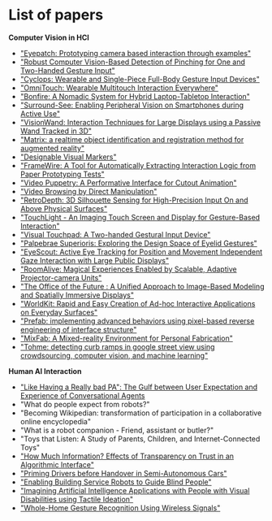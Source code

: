 # List of papers
**Computer Vision in HCI**
- ["Eyepatch: Prototyping camera based interaction through examples"](https://nalinc.github.io/the-midnight-paper/papers/Eyepatch_Prototyping_Camera_based_Interact_on_through_examples)
- ["Robust Computer Vision-Based Detection of Pinching for One and Two-Handed Gesture Input"](https://nalinc.github.io/the-midnight-paper/papers/Robust_CV_Based_Detection_of_Pinching)
- ["Cyclops: Wearable and Single-Piece Full-Body Gesture Input Devices"](https://nalinc.github.io/the-midnight-paper/papers/Cyclops:Full_Body_Gesture_Input_Devices)
- ["OmniTouch: Wearable Multitouch Interaction Everywhere"](https://nalinc.github.io/the-midnight-paper/papers/OmniTouch:Wearable_Multitouch_Interaction_Everywhere)
- ["Bonfire: A Nomadic System for Hybrid Laptop-Tabletop Interaction"](https://nalinc.github.io/the-midnight-paper/papers/Bonfire:A_Nomadic_System_for_Hybrid_Laptop-Tabletop_Interaction)
- ["Surround-See: Enabling Peripheral Vision on Smartphones during Active Use"](https://nalinc.github.io/the-midnight-paper/papers/Surround-See:Enabling_Peripheral_Vision_on_Smartphones_during_Active_Use)
- ["VisionWand: Interaction Techniques for Large Displays using a Passive Wand Tracked in 3D"](https://nalinc.github.io/the-midnight-paper/papers/VisionWand:Interaction_Techniques_for_Large_Displays_using_a_Passive_Wand_Tracked_in_3D)
- ["Matrix: a realtime object identification and registration method for augmented reality"](https://nalinc.github.io/the-midnight-paper/papers/Matrix:A_realtime_object_identification_and_registration_method_for_augmented_reality)
- ["Designable Visual Markers"](https://nalinc.github.io/the-midnight-paper/papers/Designable_Visual_Markers)
- ["FrameWire: A Tool for Automatically Extracting Interaction Logic from Paper Prototyping Tests"](https://nalinc.github.io/the-midnight-paper/papers/FrameWire:A_Tool_for_Automatically_Extracting_Interaction_Logic_from_Paper_Prototyping_Tests)
- ["Video Puppetry: A Performative Interface for Cutout Animation"](https://nalinc.github.io/the-midnight-paper/papers/VideoPuppetry:A_Performative_Interface_for_Cutout_Animation)
- ["Video Browsing by Direct Manipulation"](https://nalinc.github.io/the-midnight-paper/papers/Video_Browsing_by_Direct_Manipulation)
- ["RetroDepth: 3D Silhouette Sensing for High-Precision Input On and Above Physical Surfaces"](https://nalinc.github.io/the-midnight-paper/papers/RetroDepth:3D_Silhouette_Sensing_for_High-Precision_Input_On_and_Above_Physical_Surfaces)
- ["TouchLight - An Imaging Touch Screen and Display for Gesture-Based Interaction"](https://nalinc.github.io/the-midnight-paper/papers/TouchLight:An_Imaging_Touch_Screen_and_Display_for_Gesture_Based_Interaction)
- ["Visual Touchpad: A Two-handed Gestural Input Device"](https://nalinc.github.io/the-midnight-paper/papers/VisualTouchpad:A_Two_handed_Gestural_Input_Device)
- ["Palpebrae Superioris: Exploring the Design Space of Eyelid Gestures"](https://nalinc.github.io/the-midnight-paper/papers/PalpebraeSuperioris:Exploring_the_Design_Space_of_Eyelid_Gestures)
- ["EyeScout: Active Eye Tracking for Position and Movement Independent Gaze Interaction with Large Public Displays"](https://nalinc.github.io/the-midnight-paper/papers/EyeScout)
- ["RoomAlive: Magical Experiences Enabled by Scalable, Adaptive Projector-camera Units"](https://nalinc.github.io/the-midnight-paper/papers/RoomAlive)
- ["The Office of the Future : A Unified Approach to Image-Based Modeling and Spatially Immersive Displays"](https://nalinc.github.io/the-midnight-paper/papers/The_Office_of_the_Future)
- ["WorldKit: Rapid and Easy Creation of Ad-hoc Interactive Applications on Everyday Surfaces"](https://nalinc.github.io/the-midnight-paper/papers/WorldKit)
- ["Prefab: implementing advanced behaviors using pixel-based reverse engineering of interface structure"](https://nalinc.github.io/the-midnight-paper/papers/Prefab)
- ["MixFab: A Mixed-reality Environment for Personal Fabrication"](https://nalinc.github.io/the-midnight-paper/papers/MixFab)
- ["Tohme: detecting curb ramps in google street view using crowdsourcing, computer vision, and machine learning"](https://nalinc.github.io/the-midnight-paper/papers/Tohme)


**Human AI Interaction**
- ["Like Having a Really bad PA": The Gulf between User Expectation and Experience of Conversational Agents](https://nalinc.github.io/the-midnight-paper/papers/The_Gulf_between_User_Expectation_and_Experience_of_Conversational_Agents)
- "What do people expect from robots?"
- "Becoming Wikipedian: transformation of participation in a collaborative online encyclopedia"
- "What is a robot companion - Friend, assistant or butler?"
- "Toys that Listen: A Study of Parents, Children, and Internet-Connected Toys"
- ["How Much Information? Effects of Transparency on Trust in an Algorithmic Interface"](https://nalinc.github.io/the-midnight-paper/papers/How_Much_Information_Effects_of_Transparency_on_Trust_in_an_Algorithmic_Interface)
- ["Priming Drivers before Handover in Semi-Autonomous Cars"](https://nalinc.github.io/the-midnight-paper/papers/Priming_Drivers_before_Handover_in_Semi-Autonomous_Cars)
- ["Enabling Building Service Robots to Guide Blind People"](https://nalinc.github.io/the-midnight-paper/papers/Enabling_Building_Service_Robots_to_Guide_Blind_People)
- ["Imagining Artificial Intelligence Applications with People with Visual Disabilities using Tactile Ideation"](https://nalinc.github.io/the-midnight-paper/papers/Imagining_Artificial_Intelligence_Applications_with_People_with_Visual_Disabilities_using_Tactile_Ideation)
- ["Whole-Home Gesture Recognition Using Wireless Signals"](https://nalinc.github.io/the-midnight-paper/papers/Whole_Home_Gesture_Recognition_Using_Wireless_Signals)
